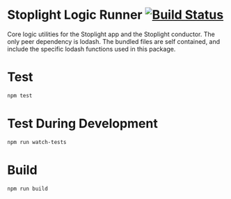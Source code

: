 # Stoplight Logic Runner [![Build Status](https://travis-ci.org/stoplightio/logic-runner.svg)](https://travis-ci.org/stoplightio/logic-runner)

Core logic utilities for the Stoplight app and the Stoplight conductor. The only peer dependency is lodash. The bundled files are self contained, and include the specific lodash functions used in this package.

# Test

```bash
npm test
```

# Test During Development

```bash
npm run watch-tests
```

# Build

```
npm run build
```
